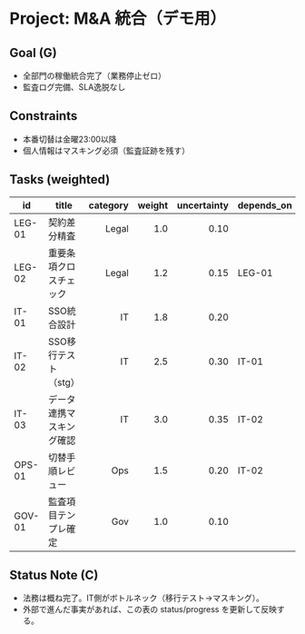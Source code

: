 # Project: M&A 統合（デモ用）

## Goal (G)
- 全部門の稼働統合完了（業務停止ゼロ）
- 監査ログ完備、SLA逸脱なし

## Constraints
- 本番切替は金曜23:00以降
- 個人情報はマスキング必須（監査証跡を残す）

## Tasks (weighted)
| id     | title                       | category | weight | uncertainty | depends_on | status  | progress | notes |
|--------|-----------------------------|---------:|------:|------------:|------------|---------|---------:|-------|
| LEG-01 | 契約差分精査                | Legal    | 1.0   | 0.10        |            | done    |   1.0    |       |
| LEG-02 | 重要条項クロスチェック      | Legal    | 1.2   | 0.15        | LEG-01     | done    |   1.0    |       |
| IT-01  | SSO統合設計                 | IT       | 1.8   | 0.20        |            | done    |   1.0    |       |
| IT-02  | SSO移行テスト（stg）        | IT       | 2.5   | 0.30        | IT-01      | done |   1.0    |       |
| IT-03  | データ連携マスキング確認    | IT       | 3.0   | 0.35        | IT-02      | todo    |   0.0    |       |
| OPS-01 | 切替手順レビュー            | Ops      | 1.5   | 0.20        | IT-02      | todo    |   0.0    |       |
| GOV-01 | 監査項目テンプレ確定        | Gov      | 1.0   | 0.10        |            | done    |   1.0    |       |

## Status Note (C)
- 法務は概ね完了。IT側がボトルネック（移行テスト→マスキング）。
- 外部で進んだ事実があれば、この表の status/progress を更新して反映する。